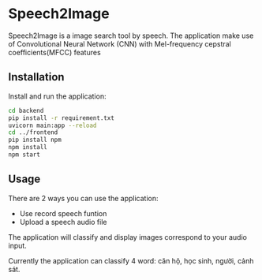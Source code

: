 # Speech2Image

Speech2Image is a image search tool by speech. The application make use of Convolutional Neural Network (CNN) with Mel-frequency cepstral coefficients(MFCC) features

## Installation

Install and run the application:

```bash
cd backend
pip install -r requirement.txt
uvicorn main:app --reload
cd ../frontend
pip install npm
npm install
npm start
```

## Usage

There are 2 ways you can use the application:
- Use record speech funtion
- Upload a speech audio file

The application will classify and display images correspond to your audio input.

Currently the application can classify 4 word: căn hộ, học sinh, người, cảnh sát.

